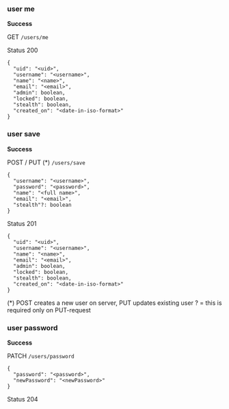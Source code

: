 ### user me

**Success**

GET `/users/me`

Status 200

```
{
  "uid": "<uid>",
  "username": "<username>",
  "name": "<name>",
  "email": "<email>",
  "admin": boolean,
  "locked": boolean,
  "stealth": boolean,
  "created_on": "<date-in-iso-format>"
}
```

### user save

**Success**

POST / PUT (*) `/users/save`

```
{
  "username": "<username>",
  "password": "<password>",
  "name": "<full name>",
  "email": "<email>",
  "stealth"?: boolean
}
```

Status 201

```
{
  "uid": "<uid>",
  "username": "<username>",
  "name": "<name>",
  "email": "<email>",
  "admin": boolean,
  "locked": boolean,
  "stealth": boolean,
  "created_on": "<date-in-iso-format>"
}
```
(*) POST creates a new user on server, PUT updates existing user
? = this is required only on PUT-request

### user password

**Success**

PATCH `/users/password`

```
{
  "password": "<password>",
  "newPassword": "<newPassword>"
}
```

Status 204
